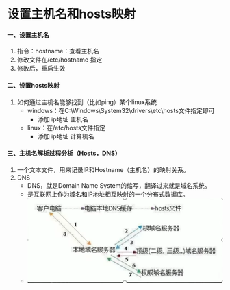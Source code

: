 # 设置主机名和hosts映射



#### 一、设置主机名

1. 指令：hostname：查看主机名
2. 修改文件在/etc/hostname 指定
3. 修改后，重启生效

#### 二、设置hosts映射

1. 如何通过主机名能够找到（比如ping）某个linux系统
   - windows：在C:\Windows\System32\drivers\etc\hosts文件指定即可
     - 添加 ip地址 主机名
   - linux：在/etc/hosts文件指定
     - 添加 ip地址 计算机名

#### 三、主机名解析过程分析（Hosts，DNS）

1. 一个文本文件，用来记录IP和Hostname（主机名）的映射关系。
2. DNS
   - DNS，就是Domain Name System的缩写，翻译过来就是域名系统。
   - 是互联网上作为域名和IP地址相互映射的一个分布式数据库。
   - <img src="../asset/image-20230306233333599.png">